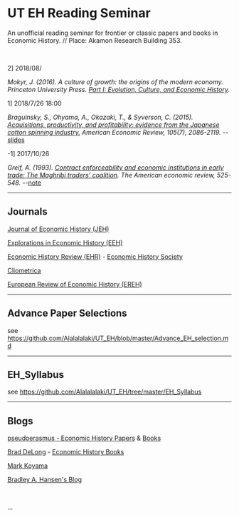 # UT EH Reading Seminar

An unofficial reading seminar for frontier or classic papers and books in Economic History. 
// Place: Akamon Research Building 353.

<br />

2] 2018/08/

*Mokyr, J. (2016). A culture of growth: the origins of the modern economy. Princeton University Press. [Part I: Evolution, Culture, and Economic History](http://assets.press.princeton.edu/chapters/s10835.pdf).* 

1] 2018/7/26 18:00

*Braguinsky, S., Ohyama, A., Okazaki, T., & Syverson, C. (2015). [Acquisitions, productivity, and profitability: evidence from the Japanese cotton spinning industry.](https://www.aeaweb.org/articles?id=10.1257/aer.20140150) American Economic Review, 105(7), 2086-2119.* --[slides](https://github.com/Alalalalaki/UT_EH/blob/master/historypre/Okazaki2015AER.pdf) 

-1] 2017/10/26

*Greif, A. (1993). [Contract enforceability and economic institutions in early trade: The Maghribi traders' coalition](https://www.jstor.org/stable/pdf/2117532.pdf). The American economic review, 525-548.* --[note](https://github.com/Alalalalaki/UT_EH/blob/master/historypre/Grief1993_2017:10.pdf)

------

## Journals

[Journal of Economic History (JEH)](https://www.cambridge.org/core/journals/journal-of-economic-history)

[Explorations in Economic History (EEH)](https://www.sciencedirect.com/journal/explorations-in-economic-history)

[Economic History Review (EHR)](https://onlinelibrary.wiley.com/journal/14680289) - [Economic History Society](http://www.ehs.org.uk/journal/)

[Cliometrica](https://link.springer.com/search?sortOrder=newestFirst&facet-content-type=Article&facet-journal-id=11698)

[European Review of Economic History (EREH)](https://academic.oup.com/ereh/advance-articles)

------

## Advance Paper Selections

see https://github.com/Alalalalaki/UT_EH/blob/master/Advance_EH_selection.md

-----

## EH_Syllabus

see https://github.com/Alalalalaki/UT_EH/tree/master/EH_Syllabus

------

## Blogs

[pseudoerasmus - Economic History Papers](https://pseudoerasmus.com/papers/) & [Books](https://pseudoerasmus.com/economic-history-books/)

[Brad DeLong](http://www.bradford-delong.com/2018/07/why-was-the-20th-century-not-a-chinese-century-an-outtake-from-slouching-towards-utopia-an-economic-history-of-the-long.html) - [Economic History Books](http://www.bradford-delong.com/2016/08/pseudoerasmuss-economic-history-reading-list.html)

[Mark Koyama](https://medium.com/@MarkKoyama/could-rome-have-had-an-industrial-revolution-4126717370a2) 

[Bradley A. Hansen's Blog](http://bradleyahansen.blogspot.com/2018/06/how-i-became-business-historian-bit-of.html)

<br />

... 
